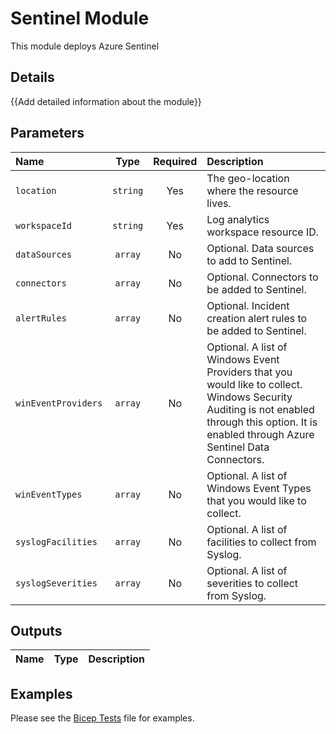 # Sentinel Module

This module deploys Azure Sentinel

## Details

{{Add detailed information about the module}}

## Parameters

| Name                | Type     | Required | Description                                                                                                                                                                                     |
| :------------------ | :------: | :------: | :---------------------------------------------------------------------------------------------------------------------------------------------------------------------------------------------- |
| `location`          | `string` | Yes      | The geo-location where the resource lives.                                                                                                                                                      |
| `workspaceId`       | `string` | Yes      | Log analytics workspace resource ID.                                                                                                                                                            |
| `dataSources`       | `array`  | No       | Optional. Data sources to add to Sentinel.                                                                                                                                                      |
| `connectors`        | `array`  | No       | Optional. Connectors to be added to Sentinel.                                                                                                                                                   |
| `alertRules`        | `array`  | No       | Optional. Incident creation alert rules to be added to Sentinel.                                                                                                                                |
| `winEventProviders` | `array`  | No       | Optional. A list of Windows Event Providers that you would like to collect. Windows Security Auditing is not enabled through this option. It is enabled through Azure Sentinel Data Connectors. |
| `winEventTypes`     | `array`  | No       | Optional. A list of Windows Event Types that you would like to collect.                                                                                                                         |
| `syslogFacilities`  | `array`  | No       | Optional. A list of facilities to collect from Syslog.                                                                                                                                          |
| `syslogSeverities`  | `array`  | No       | Optional. A list of severities to collect from Syslog.                                                                                                                                          |

## Outputs

| Name | Type | Description |
| :--- | :--: | :---------- |

## Examples

Please see the [Bicep Tests](test/main.test.bicep) file for examples.